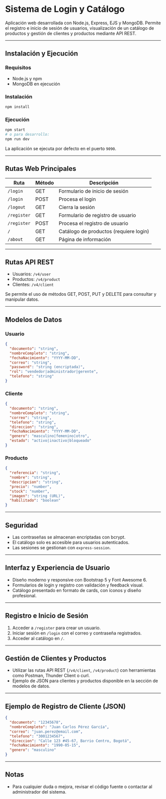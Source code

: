 # Sistema de Login y Catálogo

Aplicación web desarrollada con Node.js, Express, EJS y MongoDB. Permite el registro e inicio de sesión de usuarios, visualización de un catálogo de productos y gestión de clientes y productos mediante API REST.

---

## Instalación y Ejecución

### Requisitos
- Node.js y npm
- MongoDB en ejecución

### Instalación
```bash
npm install
```

### Ejecución
```bash
npm start
# o para desarrollo:
npm run dev
```
La aplicación se ejecuta por defecto en el puerto `9090`.

---

## Rutas Web Principales

| Ruta        | Método | Descripción                                 |
|-------------|--------|---------------------------------------------|
| `/login`    | GET    | Formulario de inicio de sesión              |
| `/login`    | POST   | Procesa el login                            |
| `/logout`   | GET    | Cierra la sesión                            |
| `/register` | GET    | Formulario de registro de usuario           |
| `/register` | POST   | Procesa el registro de usuario              |
| `/`         | GET    | Catálogo de productos (requiere login)      |
| `/about`    | GET    | Página de información                       |

---

## Rutas API REST

- Usuarios: `/v4/user`
- Productos: `/v4/product`
- Clientes: `/v4/client`

Se permite el uso de métodos GET, POST, PUT y DELETE para consultar y manipular datos.

---

## Modelos de Datos

### Usuario
```json
{
  "documento": "string",
  "nombreCompleto": "string",
  "fechaNacimiento": "YYYY-MM-DD",
  "correo": "string",
  "password": "string (encriptada)",
  "rol": "vendedor|administrador|gerente",
  "telefono": "string"
}
```

### Cliente
```json
{
  "documento": "string",
  "nombreCompleto": "string",
  "correo": "string",
  "telefono": "string",
  "direccion": "string",
  "fechaNacimiento": "YYYY-MM-DD",
  "genero": "masculino|femenino|otro",
  "estado": "activo|inactivo|bloqueado"
}
```

### Producto
```json
{
  "referencia": "string",
  "nombre": "string",
  "descripcion": "string",
  "precio": "number",
  "stock": "number",
  "imagen": "string (URL)",
  "habilitado": "boolean"
}
```

---

## Seguridad
- Las contraseñas se almacenan encriptadas con bcrypt.
- El catálogo solo es accesible para usuarios autenticados.
- Las sesiones se gestionan con `express-session`.

---

## Interfaz y Experiencia de Usuario
- Diseño moderno y responsive con Bootstrap 5 y Font Awesome 6.
- Formularios de login y registro con validación y feedback visual.
- Catálogo presentado en formato de cards, con íconos y diseño profesional.

---

## Registro e Inicio de Sesión
1. Acceder a `/register` para crear un usuario.
2. Iniciar sesión en `/login` con el correo y contraseña registrados.
3. Acceder al catálogo en `/`.

---

## Gestión de Clientes y Productos
- Utilizar las rutas API REST (`/v4/client`, `/v4/product`) con herramientas como Postman, Thunder Client o curl.
- Ejemplo de JSON para clientes y productos disponible en la sección de modelos de datos.

---

## Ejemplo de Registro de Cliente (JSON)
```json
{
  "documento": "12345678",
  "nombreCompleto": "Juan Carlos Pérez García",
  "correo": "juan.perez@email.com",
  "telefono": "3001234567",
  "direccion": "Calle 123 #45-67, Barrio Centro, Bogotá",
  "fechaNacimiento": "1990-05-15",
  "genero": "masculino"
}
```

---

## Notas
- Para cualquier duda o mejora, revisar el código fuente o contactar al administrador del sistema. 